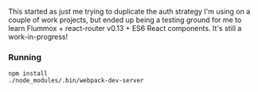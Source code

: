 This started as just me trying to duplicate the auth strategy I'm using on a couple of work projects, but ended up being a testing ground for me to learn Flummox + react-router v0.13 + ES6 React components. It's still a work-in-progress!

### Running

```
npm install
./node_modules/.bin/webpack-dev-server
```
